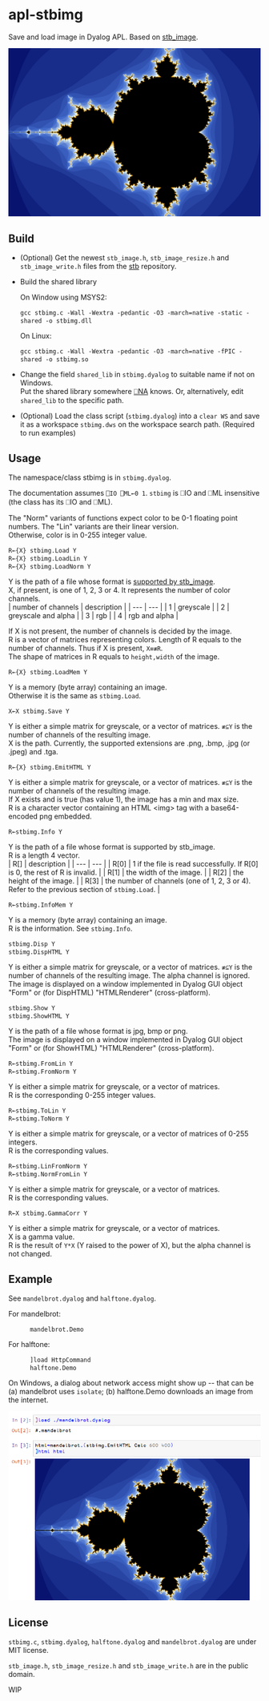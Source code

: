 # apl-stbimg
Save and load image in Dyalog APL. Based on [stb_image](https://github.com/nothings/stb).

![example](image/mandelbrot.png)

## Build
- (Optional) Get the newest `stb_image.h`, `stb_image_resize.h` and `stb_image_write.h` files from the [stb](https://github.com/nothings/stb) repository.
- Build the shared library

  On Window using MSYS2:
  ```
  gcc stbimg.c -Wall -Wextra -pedantic -O3 -march=native -static -shared -o stbimg.dll
  ```
  
  On Linux:
  ```
  gcc stbimg.c -Wall -Wextra -pedantic -O3 -march=native -fPIC -shared -o stbimg.so
  ```
  
- Change the field `shared_lib` in `stbimg.dyalog` to suitable name if not on Windows.  
  Put the shared library somewhere [⎕NA](https://help.dyalog.com/18.2/Content/Language/System%20Functions/na.htm) knows. Or, alternatively, edit `shared_lib` to the specific path.

- (Optional) Load the class script (`stbimg.dyalog`) into a `clear WS` and save it as a workspace `stbimg.dws` on the workspace search path. (Required to run examples)

## Usage
The namespace/class stbimg is in `stbimg.dyalog`.

The documentation assumes ```⎕IO ⎕ML←0 1```. `stbimg` is ⎕IO and ⎕ML insensitive (the class has its ⎕IO and ⎕ML). 

The "Norm" variants of functions expect color to be 0-1 floating point numbers. The "Lin" variants are their linear version.  
Otherwise, color is in 0-255 integer value.

```apl
R←{X} stbimg.Load Y
R←{X} stbimg.LoadLin Y
R←{X} stbimg.LoadNorm Y
```
Y is the path of a file whose format is [supported by stb_image](https://github.com/nothings/stb/blob/master/stb_image.h#L19).  
X, if present, is one of 1, 2, 3 or 4. It represents the number of color channels.  
| number of channels | description |
| --- | --- |
| 1 | greyscale |
| 2 | greyscale and alpha |
| 3 | rgb |
| 4 | rgb and alpha |

If X is not present, the number of channels is decided by the image.  
R is a vector of matrices representing colors. Length of R equals to the number of channels. Thus if X is present, `X≡≢R`.  
The shape of matrices in R equals to `height,width` of the image.

```apl
R←{X} stbimg.LoadMem Y
```
Y is a memory (byte array) containing an image.  
Otherwise it is the same as `stbimg.Load`. 

```apl
X←X stbimg.Save Y
```
Y is either a simple matrix for greyscale, or a vector of matrices. `≢⊆Y` is the number of channels of the resulting image.  
X is the path. Currently, the supported extensions are .png, .bmp, .jpg (or .jpeg) and .tga.

```apl
R←{X} stbimg.EmitHTML Y
```
Y is either a simple matrix for greyscale, or a vector of matrices. `≢⊆Y` is the number of channels of the resulting image.  
If X exists and is true (has value 1), the image has a min and max size.  
R is a character vector containing an HTML \<img\> tag with a base64-encoded png embedded.

```apl
R←stbimg.Info Y
```
Y is the path of a file whose format is supported by stb_image.  
R is a length 4 vector.  
| R\[\] | description |
| --- | --- |
| R\[0\] | 1 if the file is read successfully. If R\[0\] is 0, the rest of R is invalid. |
| R\[1\] | the width of the image. |
| R\[2\] | the height of the image. |
| R\[3\] | the number of channels (one of 1, 2, 3 or 4). Refer to the previous section of `stbimg.Load`. |

```apl
R←stbimg.InfoMem Y
```
Y is a memory (byte array) containing an image.  
R is the information. See `stbimg.Info`.

```apl
stbimg.Disp Y
stbimg.DispHTML Y
```
Y is either a simple matrix for greyscale, or a vector of matrices. `≢⊆Y` is the number of channels of the resulting image. The alpha channel is ignored.  
The image is displayed on a window implemented in Dyalog GUI object "Form" or (for DispHTML) "HTMLRenderer" (cross-platform).

```apl
stbimg.Show Y
stbimg.ShowHTML Y
```
Y is the path of a file whose format is jpg, bmp or png.  
The image is displayed on a window implemented in Dyalog GUI object "Form" or (for ShowHTML) "HTMLRenderer" (cross-platform).

```apl
R←stbimg.FromLin Y
R←stbimg.FromNorm Y
```
Y is either a simple matrix for greyscale, or a vector of matrices.  
R is the corresponding 0-255 integer values.

```apl
R←stbimg.ToLin Y
R←stbimg.ToNorm Y
```
Y is either a simple matrix for greyscale, or a vector of matrices of 0-255 integers.  
R is the corresponding values.

```apl
R←stbimg.LinFromNorm Y
R←stbimg.NormFromLin Y
```
Y is either a simple matrix for greyscale, or a vector of matrices.  
R is the corresponding values.

```apl
R←X stbimg.GammaCorr Y
```
Y is either a simple matrix for greyscale, or a vector of matrices.  
X is a gamma value.  
R is the result of `Y*X` (Y raised to the power of X), but the alpha channel is not changed.

## Example
See `mandelbrot.dyalog` and `halftone.dyalog`.

For mandelbrot:
```apl
      mandelbrot.Demo
```

For halftone:
```apl
      ]load HttpCommand
      halftone.Demo
```

On Windows, a dialog about network access might show up -- that can be (a) mandelbrot uses `isolate`; (b) halftone.Demo downloads an image from the internet.

![screenshot of a jupyter notebook](image/screenshot.png)

## License
`stbimg.c`, `stbimg.dyalog`, `halftone.dyalog` and `mandelbrot.dyalog` are under MIT license.

`stb_image.h`, `stb_image_resize.h` and `stb_image_write.h` are in the public domain.

WIP
